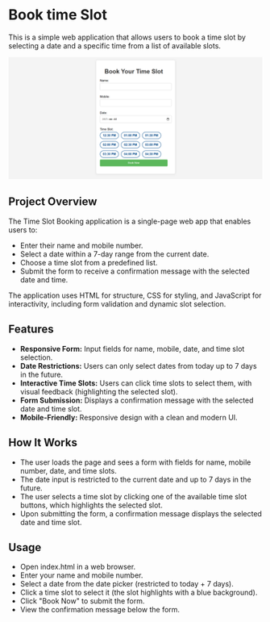 # Book time Slot
This is a simple web application that allows users to book a time slot by selecting a date and a specific time from a list of available slots. 

![Product Name Screen Shot][product-screenshot]

<!-- MARKDOWN LINKS & IMAGES -->
[product-screenshot]: book-time-slot.png

## Project Overview

The Time Slot Booking application is a single-page web app that enables users to:

- Enter their name and mobile number.
- Select a date within a 7-day range from the current date.
- Choose a time slot from a predefined list.
- Submit the form to receive a confirmation message with the selected date and time.

The application uses HTML for structure, CSS for styling, and JavaScript for interactivity, including form validation and dynamic slot selection.
## Features

- **Responsive Form:** Input fields for name, mobile, date, and time slot selection.
- **Date Restrictions:** Users can only select dates from today up to 7 days in the future.
- **Interactive Time Slots:** Users can click time slots to select them, with visual feedback (highlighting the selected slot).
- **Form Submission:** Displays a confirmation message with the selected date and time slot.
- **Mobile-Friendly:** Responsive design with a clean and modern UI.

## How It Works

- The user loads the page and sees a form with fields for name, mobile number, date, and time slots.
- The date input is restricted to the current date and up to 7 days in the future.
- The user selects a time slot by clicking one of the available time slot buttons, which highlights the selected slot.
- Upon submitting the form, a confirmation message displays the selected date and time slot.

## Usage

- Open index.html in a web browser.
- Enter your name and mobile number.
- Select a date from the date picker (restricted to today + 7 days).
- Click a time slot to select it (the slot highlights with a blue background).
- Click "Book Now" to submit the form.
- View the confirmation message below the form.
